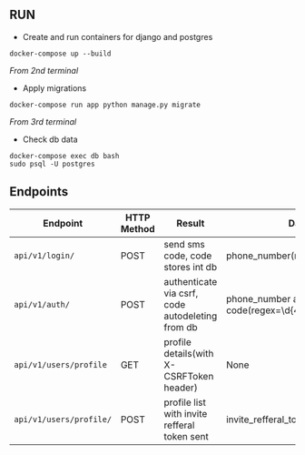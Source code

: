 ## RUN
* Create and run containers for django and postgres
```
docker-compose up --build
```

*From 2nd terminal*

* Apply migrations
```
docker-compose run app python manage.py migrate
```

*From 3rd terminal*

* Check db data
```
docker-compose exec db bash
sudo psql -U postgres
```

## Endpoints

|Endpoint|HTTP Method|Result|Data|
| ------ | --------- | ---- | --- |
|```api/v1/login/```|POST|send sms code, code stores int db|phone_number(regex=9\d{9})|
|```api/v1/auth/```|POST|authenticate via csrf, code autodeleting from db|phone_number and code(regex=\d{4})|
|```api/v1/users/profile```|GET|profile details(with X-CSRFToken header)|None|
|```api/v1/users/profile/```|POST|profile list with invite refferal token sent|invite_refferal_token(regex=\d{6})|
